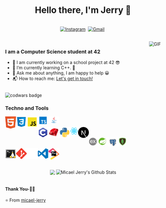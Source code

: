 <p>
  <h1 align="center"><b>Hello there, I'm Jerry 👋</b></h1>
</p>

<p align="center">
<br>
<a href="https://www.instagram.com/micael.jerry/"><img src="https://img.shields.io/badge/instagram-%23E4405F.svg?&style=for-the-badge&logo=instagram&logoColor=white" alt="Instagram" /></a>&nbsp;
<a href="mailto:fidimalala.mj@gmail.com?subject=Hola%20Sumanth"><img src="https://img.shields.io/badge/gmail-%23D14836.svg?&style=for-the-badge&logo=gmail&logoColor=white" alt="Gmail"/></a>&nbsp;
</p>

<br>

<img align="right" height="270px" alt="GIF" src="https://i.giphy.com/media/v1.Y2lkPTc5MGI3NjExN255Z3dhc3hnYTNidDVzNDkzeDJ4YXp3aGsxaGo2bXJjaDdyeWlwbSZlcD12MV9pbnRlcm5hbF9naWZfYnlfaWQmY3Q9Zw/bGgsc5mWoryfgKBx1u/giphy.gif" />

### I am a Computer Science student at 42

- 🔭 I am currently working on a school project at 42 😎
- 🌱 I’m currently learning C++. 💁
- 💬 Ask me about anything, I am happy to help 😀
- 📬 How to reach me: [Let's get in touch!](https://micael-jerry.github.io/portfolio-micael-jerry/)

<br>

<img src="https://www.codewars.com/users/micael-jerry/badges/large" alt="codwars badge" />

### Techno and Tools

<img align="left" alt="HTML5" width="35px" src="./assets/logo/html-logo.png" />
<img align="left" alt="CSS3" width="35px" src="./assets/logo/css-logo.png" />
<img align="left" alt="JavaScript" width="35px" src="./assets/logo/javascript-logo.png" />
<img align="left" alt="Typescript" width="35px" src="./assets/logo/typescript-logo.png" />
<img align="left" alt="Java" width="35px" src="./assets/logo/java-logo.png" />

<br/>
<br/>

<img align="left" alt="C" width="35px" src="./assets/logo/c-logo.png" />
<img align="left" alt="Ryby" width="35px" src="./assets/logo/ruby-logo.png" />
<img align="left" alt="Python" width="35px" src="./assets/logo/python-logo.png" />
<img align="left" alt="React" width="26px" src="./assets/logo/react-logo.png" />
<img align="left" alt="Next" width="35px" src="./assets/logo/next-js-logo.png" />

<br/>
<br/>

<img align="left" alt="Express" width="26px" src="./assets/logo/express-logo.png" />
<img align="left" alt="Python" width="35px" src="./assets/logo/springboot-logo.png" />
<img align="left" alt="Postgresql" width="35px" src="./assets/logo/postgresql-logo.png" />
<img align="left" alt="MongoDB" width="26px" src="./assets/logo/mongodb-logo.png" />

<br/>
<br/>

<img align="left" alt="Git" width="35px" src="./assets/logo/bash-logo.png" />
<img align="left" alt="Git" width="35px" src="./assets/logo/git-logo.png" />
<img align="left" alt="GitHub" width="35px" src="./assets/logo/github-logo.png" />
<img align="left" alt="jetbrains" width="35px" src="./assets/logo/vscode-logo.png" />
<img align="left" alt="Vscode" width="35px" src="./assets/logo/jetbrains-logo.png" />

<br/>
<br/>
<br/>
<br/>

<div align='center'>
  <img align="center" src="https://github-readme-stats.vercel.app/api/top-langs/?username=micael-jerry&show_icons=true&hide_border=true&theme=radical"/>
  <img align="center" src="https://github-readme-stats.vercel.app/api?username=micael-jerry&show_icons=true&title_color=fff&icon_color=79ff97&text_color=efefef&bg_color=24292e" alt="Micael Jerry's Github Stats">
</div>

<br>

<!-- <a href="https://github.com/micael-jerry/portfolio-micael-jerry">
  <img align="left" src="https://github-readme-stats.vercel.app/api/pin/?username=micael-jerry&repo=portfolio-micael-jerry&theme=dark" />
</a> -->

#### Thank You-🙏🏼

⭐️ From [micael-jerry](https://github.com/micael-jerry)

<!--[website]: -->
[instagram]: https://www.instagram.com/mickael_jerry/
[linkedin]: https://www.linkedin.com/in/micael-jerry-fidimalala-78a32a278/
